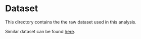 # Dataset

This directory contains the the raw dataset used in this analysis.

Similar dataset can be found [here](https://www.kaggle.com/datasets/gauravduttakiit/contact-tracing).
